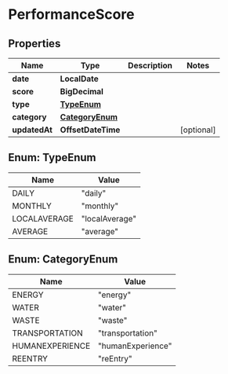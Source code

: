 

# PerformanceScore


## Properties

| Name | Type | Description | Notes |
|------------ | ------------- | ------------- | -------------|
|**date** | **LocalDate** |  |  |
|**score** | **BigDecimal** |  |  |
|**type** | [**TypeEnum**](#TypeEnum) |  |  |
|**category** | [**CategoryEnum**](#CategoryEnum) |  |  |
|**updatedAt** | **OffsetDateTime** |  |  [optional] |



## Enum: TypeEnum

| Name | Value |
|---- | -----|
| DAILY | &quot;daily&quot; |
| MONTHLY | &quot;monthly&quot; |
| LOCALAVERAGE | &quot;localAverage&quot; |
| AVERAGE | &quot;average&quot; |



## Enum: CategoryEnum

| Name | Value |
|---- | -----|
| ENERGY | &quot;energy&quot; |
| WATER | &quot;water&quot; |
| WASTE | &quot;waste&quot; |
| TRANSPORTATION | &quot;transportation&quot; |
| HUMANEXPERIENCE | &quot;humanExperience&quot; |
| REENTRY | &quot;reEntry&quot; |



